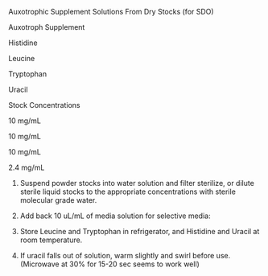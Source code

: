Auxotrophic Supplement Solutions From Dry Stocks (for SDO)

Auxotroph Supplement
	

Histidine
	

Leucine
	

Tryptophan
	

Uracil

Stock Concentrations
	

10 mg/mL
	

10 mg/mL
	

10 mg/mL
	

2.4 mg/mL


1. Suspend powder stocks into water solution and filter sterilize, or dilute sterile liquid stocks to the appropriate concentrations with sterile molecular grade water.

2. Add back 10 uL/mL of media solution for selective media:

3. Store Leucine and Tryptophan in refrigerator, and Histidine and Uracil at room temperature.

4. If uracil falls out of solution, warm slightly and swirl before use.  (Microwave at 30% for 15-20 sec seems to work well)